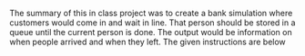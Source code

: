 The summary of this in class project was to create a bank simulation where customers would come in and wait in line. That person should be stored in a queue until the current person is done. The output would be information on when people arrived and when they left. The given instructions are below
